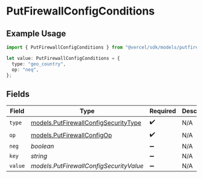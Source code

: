 # PutFirewallConfigConditions

## Example Usage

```typescript
import { PutFirewallConfigConditions } from "@vercel/sdk/models/putfirewallconfigop.js";

let value: PutFirewallConfigConditions = {
  type: "geo_country",
  op: "neq",
};
```

## Fields

| Field                                                                              | Type                                                                               | Required                                                                           | Description                                                                        |
| ---------------------------------------------------------------------------------- | ---------------------------------------------------------------------------------- | ---------------------------------------------------------------------------------- | ---------------------------------------------------------------------------------- |
| `type`                                                                             | [models.PutFirewallConfigSecurityType](../models/putfirewallconfigsecuritytype.md) | :heavy_check_mark:                                                                 | N/A                                                                                |
| `op`                                                                               | [models.PutFirewallConfigOp](../models/putfirewallconfigop.md)                     | :heavy_check_mark:                                                                 | N/A                                                                                |
| `neg`                                                                              | *boolean*                                                                          | :heavy_minus_sign:                                                                 | N/A                                                                                |
| `key`                                                                              | *string*                                                                           | :heavy_minus_sign:                                                                 | N/A                                                                                |
| `value`                                                                            | *models.PutFirewallConfigSecurityValue*                                            | :heavy_minus_sign:                                                                 | N/A                                                                                |